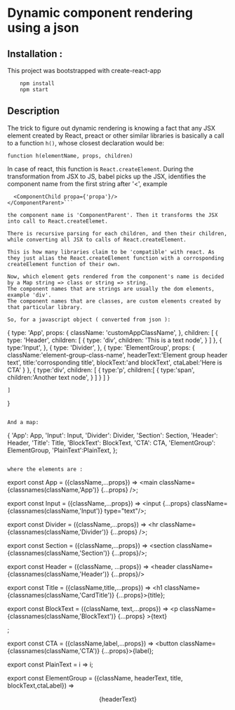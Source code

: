 # Dynamic component rendering using a json

## Installation : 

This project was bootstrapped with create-react-app
```
    npm install
    npm start
```

## Description

The trick to figure out dynamic rendering is knowing a fact that any JSX element created by React, preact or other similar libraries is basically a call to a function ```h()```,  whose closest declaration would be:

```
function h(elementName, props, children)
```

In case of react, this function is ```React.createElement```. During the transformation from JSX to JS, babel picks up the JSX, identifies the component name from the first string after '<', example 
```<ComponentParent prop1={'prop1'}>
  <ComponentChild propa={'propa'}/>
</ComponentParent>```

the component name is 'ComponentParent'. Then it transforms the JSX into call to React.createElemet.

There is recursive parsing for each children, and then their children, while converting all JSX to calls of React.createElement.

This is how many libraries claim to be 'compatible' with react. As they just alias the React.createElement function with a corrosponding createElement function of their own.

Now, which element gets rendered from the component's name is decided by a Map string => class or string => string.
The component names that are strings are usually the dom elements, example 'div'.
The component names that are classes, are custom elements created by that particular library.

So, for a javascript object ( converted from json ):

```
{
    type: 'App',
    props: {
        className: 'customAppClassName',
    },
    children: [
        {
            type: 'Header',
            children: [
                {
                    type: 'div',
                    children: 'This is a text node',
                }
            ]
        },
        {
            type:'Input',
        },
        {
            type: 'Divider',
        },
        {
            type: 'ElementGroup',
            props: {
                className:'element-group-class-name', 
                headerText:'Element group header text', 
                title:'corrosponding title', 
                blockText:'and blockText',
                ctaLabel:'Here is CTA'
            }
        },
        {
            type:'div',
            children: [
                {
                    type:'p',
                    children:[
                        {
                            type:'span',
                            children:'Another text node',
                        }
                    ]
                }
            ]
        }

    ]
}
```

And a map: 

```
{
    'App': App,
    'Input': Input,
    'Divider': Divider,
    'Section': Section,
    'Header': Header,
    'Title': Title,
    'BlockText': BlockText,
    'CTA': CTA,
    'ElementGroup': ElementGroup,
    'PlainText':PlainText,
};
```

where the elements are :

```
export const App = ({className,...props}) => <main  className={classnames(className,'App')} {...props} />;

export const Input = ({className,...props}) => 
    <input {...props} className={classnames(className,'Input')} type="text"/>;

export const Divider = ({className,...props}) => <hr className={classnames(className,'Divider')} {...props} />;

export const Section = ({className,...props}) => <section className={classnames(className,'Section')} {...props}/>;

export const Header =  ({className, ...props}) => <header  className={classnames(className,'Header')} {...props}/>

export const Title = ({className,title,...props}) => <h1 className={classnames(className,'CardTitle')} {...props}>{title}</h1>;

export const BlockText = ({className, text,...props}) => <p  className={classnames(className,'BlockText')} {...props} >{text}</p>;

export const CTA = ({className,label,...props}) => <button className={classnames(className,'CTA')} {...props}>{label}</button>;

export const PlainText = i => i;

export const ElementGroup = ({className, headerText, title, blockText,ctaLabel}) => <Section className={className}>
        <Header >{headerText}</Header>
        <Title title={title}/>
        <BlockText text={blockText}/>
        <CTA label={ctaLabel}/>
</Section>

```

The output HTML that would be generated would be:


```
<main class="customAppClassName App">
  <header class="Header">
    <div>This is a text node</div>
  </header>
  <input type="text" class="Input">
  <hr class="Divider">
  <section class="element-group-class-name Section">
    <header class="Header">Element group header text</header>
    <h1 class="CardTitle">corrosponding title</h1>
    <p class="BlockText">and blockText</p>
    <button class="CTA">Here is CTA</button>
  </section>
  <div>
    <p>
      <span>Another text node</span>
    </p>
  </div>
</main>```


